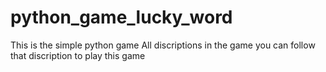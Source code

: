 # python_game_lucky_word
This is the simple python game
All discriptions in the game
you can follow that discription to play this game 
